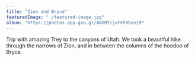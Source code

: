 ```yaml
---
title: "Zion and Bryce"
featuredImage: "./featured-image.jpg"
album: "https://photos.app.goo.gl/ANhRYijxFFFVbeei9"
---
```

Trip with amazing Trey to the canyons of Utah. We took a beautiful hike through the narrows of Zion, and in between the columns of the hoodoo of Bryce.
